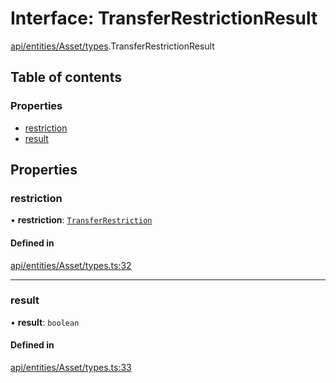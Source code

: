 # Interface: TransferRestrictionResult

[api/entities/Asset/types](../wiki/api.entities.Asset.types).TransferRestrictionResult

## Table of contents

### Properties

- [restriction](../wiki/api.entities.Asset.types.TransferRestrictionResult#restriction)
- [result](../wiki/api.entities.Asset.types.TransferRestrictionResult#result)

## Properties

### restriction

• **restriction**: [`TransferRestriction`](../wiki/types#transferrestriction)

#### Defined in

[api/entities/Asset/types.ts:32](https://github.com/PolymeshAssociation/polymesh-sdk/blob/07b115c8/src/api/entities/Asset/types.ts#L32)

___

### result

• **result**: `boolean`

#### Defined in

[api/entities/Asset/types.ts:33](https://github.com/PolymeshAssociation/polymesh-sdk/blob/07b115c8/src/api/entities/Asset/types.ts#L33)
